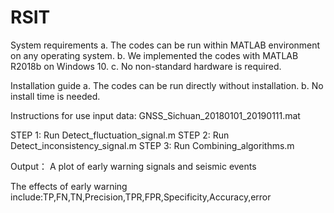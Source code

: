 # RSIT
System requirements
a. The codes can be run within MATLAB environment on any operating system.
b. We implemented the codes with MATLAB R2018b on Windows 10.
c. No non-standard hardware is required.

Installation guide
a. The codes can be run directly without installation.
b. No install time is needed.

Instructions for use
input data:
GNSS_Sichuan_20180101_20190111.mat

STEP 1: Run Detect_fluctuation_signal.m 
STEP 2: Run Detect_inconsistency_signal.m 
STEP 3: Run Combining_algorithms.m

Output：
A plot of early warning signals and seismic events

The effects of early warning include:TP,FN,TN,Precision,TPR,FPR,Specificity,Accuracy,error
